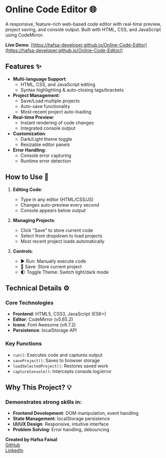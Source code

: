# Online Code Editor 🌐

A responsive, feature-rich web-based code editor with real-time preview, project saving, and console output. Built with HTML, CSS, and JavaScript using CodeMirror.

**Live Demo**: [https://hafsa-developer.github.io/Online-Code-Editor](https://hafsa-developer.github.io/Online-Code-Editor/)

## Features ✨

- **Multi-language Support**:
  - HTML, CSS, and JavaScript editing
  - Syntax highlighting & auto-closing tags/brackets
- **Project Management**:
  - Save/Load multiple projects
  - Auto-save functionality
  - Most-recent project auto-loading
- **Real-time Preview**:
  - Instant rendering of code changes
  - Integrated console output
- **Customization**:
  - Dark/Light theme toggle
  - Resizable editor panels
- **Error Handling**:
  - Console error capturing
  - Runtime error detection

## How to Use 🚀

1. **Editing Code**:
   - Type in any editor (HTML/CSS/JS)
   - Changes auto-preview every second
   - Console appears below output

2. **Managing Projects**:
   - Click "Save" to store current code
   - Select from dropdown to load projects
   - Most recent project loads automatically

3. **Controls**:
   - ▶️ Run: Manually execute code
   - 💾 Save: Store current project
   - 🌓 Toggle Theme: Switch light/dark mode

## Technical Details ⚙️

### Core Technologies
- **Frontend**: HTML5, CSS3, JavaScript (ES6+)
- **Editor**: CodeMirror (v5.65.2)
- **Icons**: Font Awesome (v6.7.2)
- **Persistence**: localStorage API

### Key Functions
- `run()`: Executes code and captures output
- `saveProject()`: Saves to browser storage
- `loadSelectedProject()`: Restores saved work
- `captureConsole()`: Intercepts console.log/error

## Why This Project? 💡
### Demonstrates strong skills in:
- **Frontend Development**: DOM manipulation, event handling
- **State Management**: localStorage persistence
- **UI/UX Design**: Responsive, intuitive interface
- **Problem Solving**: Error handling, debouncing

**Created by Hafsa Faisal**  
<i class="fab fa-github"></i> [GitHub](https://github.com/Hafsa-Developer)  
<i class="fab fa-linkedin"></i> [LinkedIn](https://www.linkedin.com/in/hafsa-developer/)
